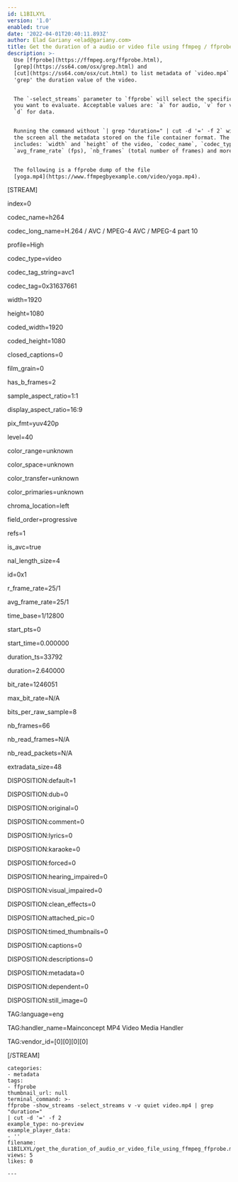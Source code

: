 ```yaml
---
id: L1BILXYL
version: '1.0'
enabled: true
date: '2022-04-01T20:40:11.893Z'
author: Elad Gariany <elad@gariany.com>
title: Get the duration of a audio or video file using ffmpeg / ffprobe
description: >-
  Use [ffprobe](https://ffmpeg.org/ffprobe.html),
  [grep](https://ss64.com/osx/grep.html) and
  [cut](https://ss64.com/osx/cut.html) to list metadata of `video.mp4` and
  'grep' the duration value of the video.


  The `-select_streams` parameter to `ffprobe` will select the specific stream
  you want to evaluate. Acceptable values are: `a` for audio, `v` for video and
  `d` for data.


  Running the command without `| grep "duration=" | cut -d '=' -f 2` will log to
  the screen all the metadata stored on the file container format. The data
  includes: `width` and `height` of the video, `codec_name`, `codec_type`,
  `avg_frame_rate` (fps), `nb_frames` (total number of frames) and more.


  The following is a ffprobe dump of the file
  [yoga.mp4](https://www.ffmpegbyexample.com/video/yoga.mp4).


  ```

  [STREAM]

  index=0

  codec_name=h264

  codec_long_name=H.264 / AVC / MPEG-4 AVC / MPEG-4 part 10

  profile=High

  codec_type=video

  codec_tag_string=avc1

  codec_tag=0x31637661

  width=1920

  height=1080

  coded_width=1920

  coded_height=1080

  closed_captions=0

  film_grain=0

  has_b_frames=2

  sample_aspect_ratio=1:1

  display_aspect_ratio=16:9

  pix_fmt=yuv420p

  level=40

  color_range=unknown

  color_space=unknown

  color_transfer=unknown

  color_primaries=unknown

  chroma_location=left

  field_order=progressive

  refs=1

  is_avc=true

  nal_length_size=4

  id=0x1

  r_frame_rate=25/1

  avg_frame_rate=25/1

  time_base=1/12800

  start_pts=0

  start_time=0.000000

  duration_ts=33792

  duration=2.640000

  bit_rate=1246051

  max_bit_rate=N/A

  bits_per_raw_sample=8

  nb_frames=66

  nb_read_frames=N/A

  nb_read_packets=N/A

  extradata_size=48

  DISPOSITION:default=1

  DISPOSITION:dub=0

  DISPOSITION:original=0

  DISPOSITION:comment=0

  DISPOSITION:lyrics=0

  DISPOSITION:karaoke=0

  DISPOSITION:forced=0

  DISPOSITION:hearing_impaired=0

  DISPOSITION:visual_impaired=0

  DISPOSITION:clean_effects=0

  DISPOSITION:attached_pic=0

  DISPOSITION:timed_thumbnails=0

  DISPOSITION:captions=0

  DISPOSITION:descriptions=0

  DISPOSITION:metadata=0

  DISPOSITION:dependent=0

  DISPOSITION:still_image=0

  TAG:language=eng

  TAG:handler_name=Mainconcept MP4 Video Media Handler

  TAG:vendor_id=[0][0][0][0]

  [/STREAM]

  ```
categories:
  - metadata
tags:
  - ffprobe
thumbnail_url: null
terminal_command: >-
  ffprobe -show_streams -select_streams v -v quiet video.mp4 | grep "duration="
  | cut -d '=' -f 2
example_type: no-preview
example_player_data:
  - ''
filename: L1BILXYL/get_the_duration_of_audio_or_video_file_using_ffmpeg_ffprobe.md
views: 5
likes: 0

---
```

